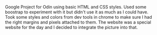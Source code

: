 Google Project for Odin using basic HTML and CSS styles. 
Used some boostrap to experiment with it but didn't use it as much as I could have. 
Took some styles and colors from dev tools in chrome to make sure I had the right margins and pixels attached to them.
The website was a special website for the day and I decided to integrate the picture into that. 
